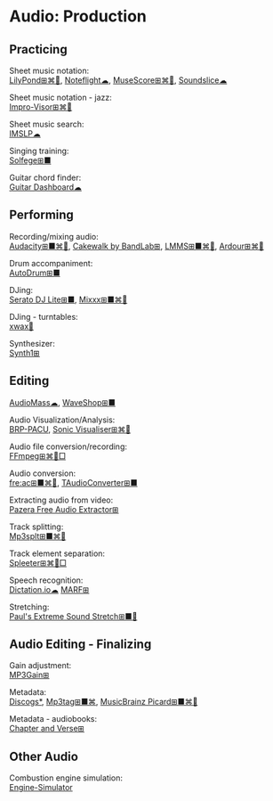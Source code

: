 # Audio: Production

## Practicing

Sheet music notation:  
[LilyPond⊞⌘🐧](https://lilypond.org/),
[Noteflight☁](https://www.noteflight.com/),
[MuseScore⊞⌘🐧](https://musescore.org/),
[Soundslice☁](https://www.soundslice.com/)

Sheet music notation - jazz:  
[Impro-Visor⊞⌘🐧](https://www.cs.hmc.edu/~keller/jazz/improvisor/)

Sheet music search:  
[IMSLP☁](https://imslp.org/wiki/Main_Page)

Singing training:  
[Solfege⊞■](https://portableapps.com/apps/education/solfege-portable)

Guitar chord finder:  
[Guitar Dashboard☁](https://guitardashboard.com/)

## Performing

Recording/mixing audio:  
[Audacity⊞■⌘🐧](https://www.audacityteam.org/),
[Cakewalk by BandLab⊞](https://www.bandlab.com/products/cakewalk),
[LMMS⊞■⌘🐧](https://lmms.io/),
[Ardour⊞⌘🐧](https://ardour.org/)

Drum accompaniment:  
[AutoDrum⊞■](https://openmidiproject.osdn.jp/AutoDrum_en.html)

DJing:  
[Serato DJ Lite⊞■](https://serato.com/dj/lite),
[Mixxx⊞■⌘🐧](https://www.mixxx.org/)

DJing - turntables:  
[xwax🐧](https://xwax.org/)

Synthesizer:  
[Synth1⊞](https://daichilab.sakura.ne.jp/softsynth/index.html#down)

## Editing

[AudioMass☁](https://audiomass.co/),
[WaveShop⊞■](http://waveshop.sourceforge.net/)

Audio Visualization/Analysis:  
[BRP-PACU](https://github.com/matthew-dews/brp-pacu),
[Sonic Visualiser⊞⌘🐧](https://www.sonicvisualiser.org/)

Audio file conversion/recording:  
[FFmpeg⊞⌘🐧□](https://www.ffmpeg.org/)

Audio conversion:  
[fre:ac⊞■⌘🐧](https://www.freac.org/),
[TAudioConverter⊞■](https://www.fosshub.com/TAudioConverter.html)

Extracting audio from video:  
[Pazera Free Audio Extractor⊞](http://www.pazera-software.com/products/audio-extractor/)

Track splitting:  
[Mp3splt⊞■⌘🐧](http://mp3splt.sourceforge.net/mp3splt_page/home.php)

Track element separation:  
[Spleeter⊞⌘🐧□](https://github.com/deezer/spleeter)

Speech recognition:  
[Dictation.io☁](https://dictation.io/)
[MARF⊞](http://marf.sourceforge.net/)

Stretching:  
[Paul's Extreme Sound Stretch⊞■🐧](http://hypermammut.sourceforge.net/paulstretch/)

## Audio Editing - Finalizing

Gain adjustment:  
[MP3Gain⊞](http://mp3gain.sourceforge.net/)

Metadata:  
[Discogs*](https://www.discogs.com/),
[Mp3tag⊞■⌘](https://www.mp3tag.de/en/),
[MusicBrainz Picard⊞■⌘🐧](https://picard.musicbrainz.org/)

Metadata - audiobooks:  
[Chapter and Verse⊞](http://lodensoftware.com/chapter-and-verse/)

## Other Audio

Combustion engine simulation:  
[Engine-Simulator](https://github.com/Engine-Simulator/engine-sim-community-edition)
